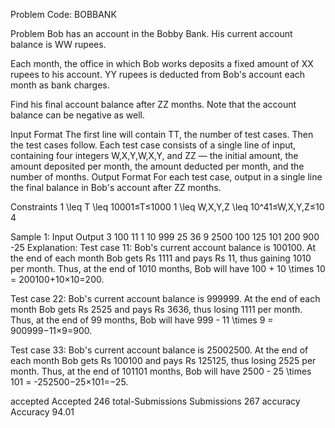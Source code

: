 Problem Code:
BOBBANK

Problem
Bob has an account in the Bobby Bank. His current account balance is WW rupees.

Each month, the office in which Bob works deposits a fixed amount of XX rupees to his account.
YY rupees is deducted from Bob's account each month as bank charges.

Find his final account balance after ZZ months. Note that the account balance can be negative as well.

Input Format
The first line will contain TT, the number of test cases. Then the test cases follow.
Each test case consists of a single line of input, containing four integers W,X,Y,W,X,Y, and ZZ — the initial amount, the amount deposited per month, the amount deducted per month, and the number of months.
Output Format
For each test case, output in a single line the final balance in Bob's account after ZZ months.

Constraints
1 \leq T \leq 10001≤T≤1000
1 \leq W,X,Y,Z \leq 10^41≤W,X,Y,Z≤10 
4
 
Sample 1:
Input
Output
3
100 11 1 10
999 25 36 9
2500 100 125 101
200
900
-25
Explanation:
Test case 11: Bob's current account balance is 100100. At the end of each month Bob gets Rs 1111 and pays Rs 11, thus gaining 1010 per month. Thus, at the end of 1010 months, Bob will have 100 + 10 \times 10 = 200100+10×10=200.

Test case 22: Bob's current account balance is 999999. At the end of each month Bob gets Rs 2525 and pays Rs 3636, thus losing 1111 per month. Thus, at the end of 99 months, Bob will have 999 - 11 \times 9 = 900999−11×9=900.

Test case 33: Bob's current account balance is 25002500. At the end of each month Bob gets Rs 100100 and pays Rs 125125, thus losing 2525 per month. Thus, at the end of 101101 months, Bob will have 2500 - 25 \times 101 = -252500−25×101=−25.

accepted
Accepted
246
total-Submissions
Submissions
267
accuracy
Accuracy
94.01
